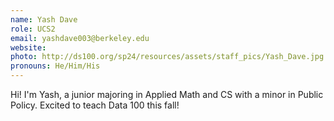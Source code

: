 ```yaml
---
name: Yash Dave
role: UCS2
email: yashdave003@berkeley.edu
website: 
photo: http://ds100.org/sp24/resources/assets/staff_pics/Yash_Dave.jpg
pronouns: He/Him/His
---
```

Hi! I'm Yash, a junior majoring in Applied Math and CS with a minor in Public Policy. Excited to teach Data 100 this fall!
